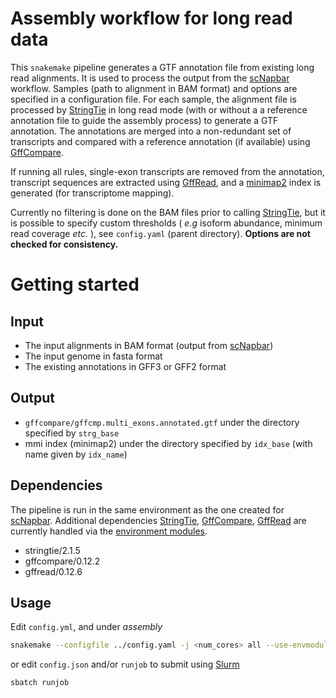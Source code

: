 
Assembly workflow for long read data 
====================================

This `snakemake` pipeline generates a GTF annotation file from existing long read alignments. 
It is used to process the output from the [scNapbar](https://github.com/dieterich-lab/single-cell-nanopore) workflow.
Samples (path to alignment in BAM format) and options are specified in a configuration file. 
For each sample, the alignment file is processed by [StringTie](http://ccb.jhu.edu/software/stringtie/index.shtml?t=manual) in long read mode (with or without a a reference annotation file to guide the assembly process) to generate a GTF annotation. 
The annotations are merged into a non-redundant set of transcripts and compared with a reference annotation (if available) using [GffCompare](https://ccb.jhu.edu/software/stringtie/gffcompare.shtml).

If running all rules, single-exon transcripts are removed from the annotation, transcript sequences are extracted using [GffRead](http://ccb.jhu.edu/software/stringtie/gff.shtml), and a [minimap2](https://lh3.github.io/minimap2/minimap2.html) index is generated (for transcriptome mapping).


Currently no filtering is done on the BAM files prior to calling [StringTie](http://ccb.jhu.edu/software/stringtie/index.shtml?t=manual), but it is possible to specify custom thresholds ( *e.g* isoform abundance, minimum read coverage *etc.* ), see `config.yaml` (parent directory). **Options are not checked for consistency.**


Getting started
===============

## Input

- The input alignments in BAM format (output from [scNapbar](https://github.com/dieterich-lab/single-cell-nanopore))
- The input genome in fasta format
- The existing annotations in GFF3 or GFF2 format

## Output

- `gffcompare/gffcmp.multi_exons.annotated.gtf` under the directory specified by `strg_base`
- mmi index (minimap2) under the directory specified by `idx_base` (with name given by `idx_name`)


## Dependencies

The pipeline is run in the same environment as the one created for [scNapbar](https://github.com/dieterich-lab/single-cell-nanopore).
Additional dependencies [StringTie](http://ccb.jhu.edu/software/stringtie/index.shtml?t=manual), [GffCompare](https://ccb.jhu.edu/software/stringtie/gffcompare.shtml), [GffRead](http://ccb.jhu.edu/software/stringtie/gff.shtml) are currently handled via the [environment modules](https://modules.readthedocs.io/en/latest/).

- stringtie/2.1.5
- gffcompare/0.12.2
- gffread/0.12.6


## Usage

Edit `config.yml`, and under *assembly*

```bash
snakemake --configfile ../config.yaml -j <num_cores> all --use-envmodules
```

or edit `config.json` and/or `runjob` to submit using [Slurm](https://slurm.schedmd.com/documentation.html)

```bash
sbatch runjob
```

